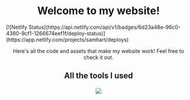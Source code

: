 <h1 align="center">
Welcome to my website!
</h1>
[![Netlify Status](https://api.netlify.com/api/v1/badges/6d23a48e-96c0-4360-9cf1-1266674eef1f/deploy-status)](https://app.netlify.com/projects/samhart/deploys)
<p align="center">
Here's all the code and assets that make my website work! Feel free to check it out.
</p>

<h2 align="center">
All the tools I used
<p align="center">
  <a href="https://skillicons.dev">
    <img src="https://skillicons.dev/icons?i=astro,ai,tailwind,webstorm"/>
  </a>
</p>
</h2>
